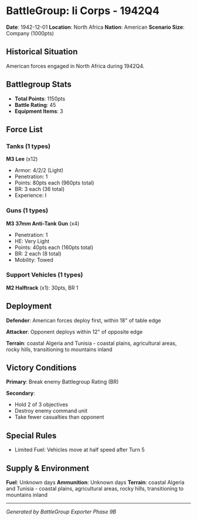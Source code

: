 # BattleGroup: Ii Corps - 1942Q4

**Date**: 1942-12-01
**Location**: North Africa
**Nation**: American
**Scenario Size**: Company (1000pts)

## Historical Situation

American forces engaged in North Africa during 1942Q4.

## Battlegroup Stats

- **Total Points**: 1150pts
- **Battle Rating**: 45
- **Equipment Items**: 3

## Force List

### Tanks (1 types)

**M3 Lee** (x12)
- Armor: 4/2/2 (Light)
- Penetration: 1
- Points: 80pts each (960pts total)
- BR: 3 each (36 total)
- Experience: I

### Guns (1 types)

**M3 37mm Anti-Tank Gun** (x4)
- Penetration: 1
- HE: Very Light
- Points: 40pts each (160pts total)
- BR: 2 each (8 total)
- Mobility: Towed

### Support Vehicles (1 types)

**M2 Halftrack** (x1): 30pts, BR 1

## Deployment

**Defender**: American forces deploy first, within 18" of table edge

**Attacker**: Opponent deploys within 12" of opposite edge

**Terrain**: coastal Algeria and Tunisia - coastal plains, agricultural areas, rocky hills, transitioning to mountains inland

## Victory Conditions

**Primary**: Break enemy Battlegroup Rating (BR)

**Secondary**:
- Hold 2 of 3 objectives
- Destroy enemy command unit
- Take fewer casualties than opponent

## Special Rules

- Limited Fuel: Vehicles move at half speed after Turn 5

## Supply & Environment

**Fuel**: Unknown days
**Ammunition**: Unknown days
**Terrain**: coastal Algeria and Tunisia - coastal plains, agricultural areas, rocky hills, transitioning to mountains inland

---

*Generated by BattleGroup Exporter Phase 9B*
